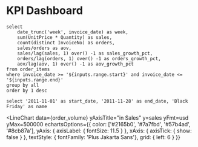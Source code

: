 # KPI Dashboard

<DateRange name=range data=order_items dates=invoice_date/>

```order_volume
select
    date_trunc('week', invoice_date) as week,
    sum(UnitPrice * Quantity) as sales,
    count(distinct InvoiceNo) as orders,
    sales/orders as aov,
    sales/lag(sales, 1) over() -1 as sales_growth_pct,
    orders/lag(orders, 1) over() -1 as orders_growth_pct,
    aov/lag(aov, 1) over() -1 as aov_growth_pct
from order_items
where invoice_date >= '${inputs.range.start}' and invoice_date <= '${inputs.range.end}'
group by all
order by 1 desc
```

```seasons
select '2011-11-01' as start_date, '2011-11-28' as end_date, 'Black Friday' as name
```

<BigValue
    data={order_volume} value=sales comparison=sales_growth_pct comparisonTitle="last week" fmt=usd/>
<BigValue
    data={order_volume} value=orders comparison=orders_growth_pct comparisonTitle="last week"/>
<BigValue
    data={order_volume} value=aov title="AOV" comparison=aov_growth_pct comparisonTitle="last week" fmt=usd/>

<LineChart
    data={order_volume}
    yAxisTitle="in Sales"
    y=sales
    yFmt=usd
    yMax=500000
    echartsOptions={{
    color: ['#2165b0', '#7a7fbd', '#57b4ad', '#8cb87a'],
    yAxis: { axisLabel: { fontSize: 11.5 } },
     xAxis: {
        axisTick: {
          show: false
        }
      },
    textStyle: { fontFamily: 'Plus Jakarta Sans'},
    grid: { left: 6 }
    }}
>
  <ReferenceArea data={seasons} xMin=start_date xMax=end_date label=name/>
</LineChart>
